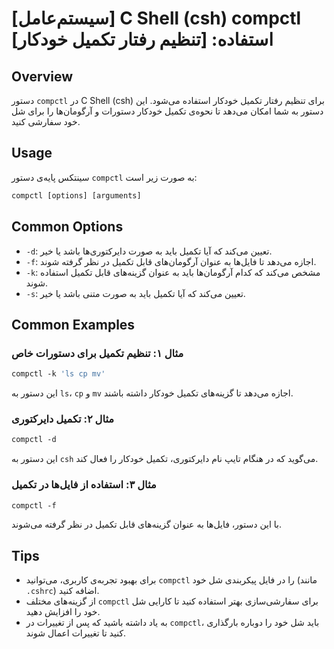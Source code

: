 # [سیستم‌عامل] C Shell (csh) compctl استفاده: [تنظیم رفتار تکمیل خودکار]

## Overview
دستور `compctl` در C Shell (csh) برای تنظیم رفتار تکمیل خودکار استفاده می‌شود. این دستور به شما امکان می‌دهد تا نحوه‌ی تکمیل خودکار دستورات و آرگومان‌ها را برای شل خود سفارشی کنید.

## Usage
سینتکس پایه‌ی دستور `compctl` به صورت زیر است:

```csh
compctl [options] [arguments]
```

## Common Options
- `-d`: تعیین می‌کند که آیا تکمیل باید به صورت دایرکتوری‌ها باشد یا خیر.
- `-f`: اجازه می‌دهد تا فایل‌ها به عنوان آرگومان‌های قابل تکمیل در نظر گرفته شوند.
- `-k`: مشخص می‌کند که کدام آرگومان‌ها باید به عنوان گزینه‌های قابل تکمیل استفاده شوند.
- `-s`: تعیین می‌کند که آیا تکمیل باید به صورت متنی باشد یا خیر.

## Common Examples
### مثال ۱: تنظیم تکمیل برای دستورات خاص
```csh
compctl -k 'ls cp mv' 
```
این دستور به `ls`، `cp` و `mv` اجازه می‌دهد تا گزینه‌های تکمیل خودکار داشته باشند.

### مثال ۲: تکمیل دایرکتوری
```csh
compctl -d
```
این دستور به `csh` می‌گوید که در هنگام تایپ نام دایرکتوری، تکمیل خودکار را فعال کند.

### مثال ۳: استفاده از فایل‌ها در تکمیل
```csh
compctl -f
```
با این دستور، فایل‌ها به عنوان گزینه‌های قابل تکمیل در نظر گرفته می‌شوند.

## Tips
- برای بهبود تجربه‌ی کاربری، می‌توانید `compctl` را در فایل پیکربندی شل خود (مانند `.cshrc`) اضافه کنید.
- از گزینه‌های مختلف `compctl` برای سفارشی‌سازی بهتر استفاده کنید تا کارایی شل خود را افزایش دهید.
- به یاد داشته باشید که پس از تغییرات در `compctl`، باید شل خود را دوباره بارگذاری کنید تا تغییرات اعمال شوند.